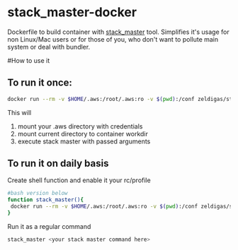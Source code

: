 # stack_master-docker
Dockerfile to build container with [stack_master](https://github.com/envato/stack_master) tool. Simplifies it's usage for non Linux/Mac users or for those of you, who don't want to pollute main system or deal with bundler.

#How to use it

## To run it once:

```bash
docker run --rm -v $HOME/.aws:/root/.aws:ro -v $(pwd):/conf zeldigas/stack_master <your stack master command here>
```
This will 
1. mount your .aws directory with credentials
2. mount current directory to container workdir
3. execute stack master with passed arguments

## To run it on daily basis

Create shell function and enable it your rc/profile

```bash
#bash version below
function stack_master(){
 docker run --rm -v $HOME/.aws:/root/.aws:ro -v $(pwd):/conf zeldigas/stack_master "$@"
}
```

Run it as a regular command

```bash
stack_master <your stack master command here>
```
